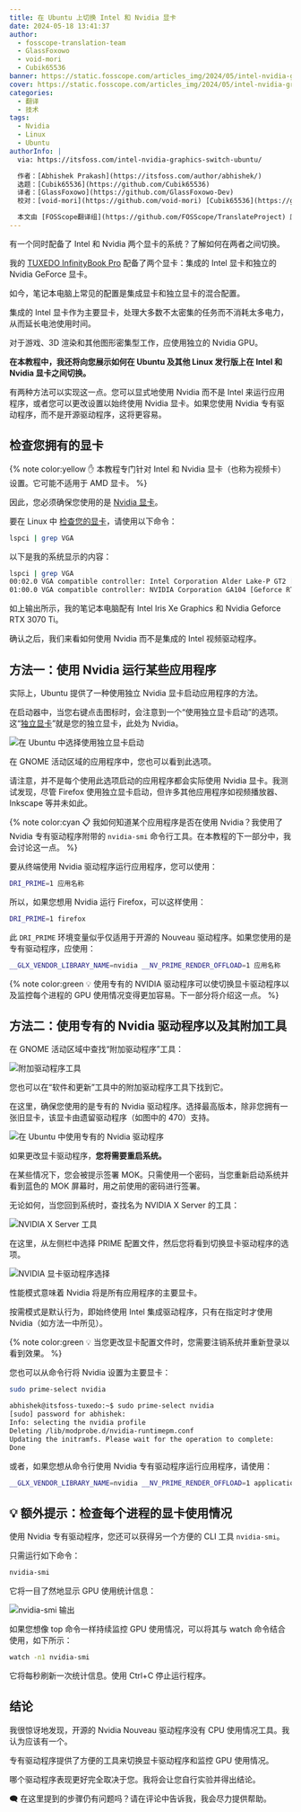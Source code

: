 ```yaml
---
title: 在 Ubuntu 上切换 Intel 和 Nvidia 显卡
date: 2024-05-18 13:41:37
author:
  - fosscope-translation-team
  - GlassFoxowo
  - void-mori
  - Cubik65536
banner: https://static.fosscope.com/articles_img/2024/05/intel-nvidia-graphics-switch-ubuntu/cover.png
cover: https://static.fosscope.com/articles_img/2024/05/intel-nvidia-graphics-switch-ubuntu/cover.png
categories:
  - 翻译
  - 技术
tags:
  - Nvidia
  - Linux
  - Ubuntu
authorInfo: |
  via: https://itsfoss.com/intel-nvidia-graphics-switch-ubuntu/

  作者：[Abhishek Prakash](https://itsfoss.com/author/abhishek/)
  选题：[Cubik65536](https://github.com/Cubik65536)
  译者：[GlassFoxowo](https://github.com/GlassFoxowo-Dev)
  校对：[void-mori](https://github.com/void-mori) [Cubik65536](https://github.com/Cubik65536)

  本文由 [FOSScope翻译组](https://github.com/FOSScope/TranslateProject) 原创编译，[开源观察](https://fosscope.com/) 荣誉推出
---
```



有一个同时配备了 Intel 和 Nvidia 两个显卡的系统？了解如何在两者之间切换。

<!-- more -->

我的 [TUXEDO InfinityBook Pro](https://news.itsfoss.com/tuxedo-infinitybook-pro-16-review/?ref=itsfoss.com) 配备了两个显卡：集成的 Intel 显卡和独立的 Nvidia GeForce 显卡。

如今，笔记本电脑上常见的配置是集成显卡和独立显卡的混合配置。

集成的 Intel 显卡作为主要显卡，处理大多数不太密集的任务而不消耗太多电力，从而延长电池使用时间。

对于游戏、3D 渲染和其他图形密集型工作，应使用独立的 Nvidia GPU。

**在本教程中，我还将向您展示如何在 Ubuntu 及其他 Linux 发行版上在 Intel 和 Nvidia 显卡之间切换。**

有两种方法可以实现这一点。您可以显式地使用 Nvidia 而不是 Intel 来运行应用程序，或者您可以更改设置以始终使用 Nvidia 显卡。如果您使用 Nvidia 专有驱动程序，而不是开源驱动程序，这将更容易。

## 检查您拥有的显卡

{% note color:yellow ✋ 本教程专门针对 Intel 和 Nvidia 显卡（也称为视频卡）设置。它可能不适用于 AMD 显卡。 %}

因此，您必须确保您使用的是 [Nvidia 显卡](https://developer.nvidia.com/?ref=itsfoss.com)。

要在 Linux 中 [检查您的显卡](https://itsfoss.com/check-graphics-card-linux/)，请使用以下命令：

```bash
lspci | grep VGA
```

以下是我的系统显示的内容：

```bash
lspci | grep VGA
00:02.0 VGA compatible controller: Intel Corporation Alder Lake-P GT2 [Iris Xe Graphics] (rev 0c)
01:00.0 VGA compatible controller: NVIDIA Corporation GA104 [Geforce RTX 3070 Ti Laptop GPU] (rev a1)
```

如上输出所示，我的笔记本电脑配有 Intel Iris Xe Graphics 和 Nvidia Geforce RTX 3070 Ti。

确认之后，我们来看如何使用 Nvidia 而不是集成的 Intel 视频驱动程序。

## 方法一：使用 Nvidia 运行某些应用程序

实际上，Ubuntu 提供了一种使用独立 Nvidia 显卡启动应用程序的方法。

在启动器中，当您右键点击图标时，会注意到一个“使用独立显卡启动”的选项。这“[独立显卡](https://www.intel.com/content/www/us/en/support/articles/000057824/graphics.html?ref=itsfoss.com)”就是您的独立显卡，此处为 Nvidia。

![在 Ubuntu 中选择使用独立显卡启动](https://static.fosscope.com/articles_img/2024/05/intel-nvidia-graphics-switch-ubuntu/launch-using-discrete-graphics-card.webp)

在 GNOME 活动区域的应用程序中，您也可以看到此选项。

请注意，并不是每个使用此选项启动的应用程序都会实际使用 Nvidia 显卡。我测试发现，尽管 Firefox 使用独立显卡启动，但许多其他应用程序如视频播放器、Inkscape 等并未如此。

{% note color:cyan 📋 我如何知道某个应用程序是否在使用 Nvidia？我使用了 Nvidia 专有驱动程序附带的 `nvidia-smi` 命令行工具。在本教程的下一部分中，我会讨论这一点。 %}

要从终端使用 Nvidia 驱动程序运行应用程序，您可以使用：

```bash
DRI_PRIME=1 应用名称
```

所以，如果您想用 Nvidia 运行 Firefox，可以这样使用：

```bash
DRI_PRIME=1 firefox
```

此 `DRI_PRIME` 环境变量似乎仅适用于开源的 Nouveau 驱动程序。如果您使用的是专有驱动程序，应使用：

```bash
__GLX_VENDOR_LIBRARY_NAME=nvidia __NV_PRIME_RENDER_OFFLOAD=1 应用名称
```

{% note color:green 💡 使用专有的 NVIDIA 驱动程序可以使切换显卡驱动程序以及监控每个进程的 GPU 使用情况变得更加容易。下一部分将介绍这一点。 %}

## 方法二：使用专有的 Nvidia 驱动程序以及其附加工具

在 GNOME 活动区域中查找“附加驱动程序”工具：

![附加驱动程序工具](https://static.fosscope.com/articles_img/2024/05/intel-nvidia-graphics-switch-ubuntu/ubuntu-additional-drivers-tool.png)

您也可以在“软件和更新”工具中的附加驱动程序工具下找到它。

在这里，确保您使用的是专有的 Nvidia 驱动程序。选择最高版本，除非您拥有一张旧显卡，该显卡由遗留驱动程序（如图中的 470）支持。

![在 Ubuntu 中使用专有的 Nvidia 驱动程序](https://static.fosscope.com/articles_img/2024/05/intel-nvidia-graphics-switch-ubuntu/using-nvidia-properitary-driver-ubuntu.webp)

如果更改显卡驱动程序，**您将需要重启系统。**

在某些情况下，您会被提示签署 MOK。只需使用一个密码，当您重新启动系统并看到蓝色的 MOK 屏幕时，用之前使用的密码进行签署。

无论如何，当您回到系统时，查找名为 NVIDIA X Server 的工具：

![NVIDIA X Server 工具](https://static.fosscope.com/articles_img/2024/05/intel-nvidia-graphics-switch-ubuntu/nvidia-x-server.png)

在这里，从左侧栏中选择 PRIME 配置文件，然后您将看到切换显卡驱动程序的选项。

![NVIDIA 显卡驱动程序选择](https://static.fosscope.com/articles_img/2024/05/intel-nvidia-graphics-switch-ubuntu/make-nvidia-default-graphics-ubuntu.png)

性能模式意味着 Nvidia 将是所有应用程序的主要显卡。

按需模式是默认行为，即始终使用 Intel 集成驱动程序，只有在指定时才使用 Nvidia（如方法一中所见）。

{% note color:green 💡 当您更改显卡配置文件时，您需要注销系统并重新登录以看到效果。 %}

您也可以从命令行将 Nvidia 设置为主要显卡：

```bash
sudo prime-select nvidia
```

```bash
abhishek@itsfoss-tuxedo:~$ sudo prime-select nvidia
[sudo] password for abhishek: 
Info: selecting the nvidia profile
Deleting /lib/modprobe.d/nvidia-runtimepm.conf
Updating the initramfs. Please wait for the operation to complete:
Done
```

或者，如果您想从命令行使用 Nvidia 专有驱动程序运行应用程序，请使用：

```bash
__GLX_VENDOR_LIBRARY_NAME=nvidia __NV_PRIME_RENDER_OFFLOAD=1 application_name
```

## 💡 额外提示：检查每个进程的显卡使用情况

使用 Nvidia 专有驱动程序，您还可以获得另一个方便的 CLI 工具 `nvidia-smi`。

只需运行如下命令：

```bash
nvidia-smi
```

它将一目了然地显示 GPU 使用统计信息：

![nvidia-smi 输出](https://static.fosscope.com/articles_img/2024/05/intel-nvidia-graphics-switch-ubuntu/nvidia-smi.png)

如果您想像 top 命令一样持续监控 GPU 使用情况，可以将其与 watch 命令结合使用，如下所示：

```bash
watch -n1 nvidia-smi
```

它将每秒刷新一次统计信息。使用 Ctrl+C 停止运行程序。

## 结论

我很惊讶地发现，开源的 Nvidia Nouveau 驱动程序没有 CPU 使用情况工具。我认为应该有一个。

专有驱动程序提供了方便的工具来切换显卡驱动程序和监控 GPU 使用情况。

哪个驱动程序表现更好完全取决于您。我将会让您自行实验并得出结论。

🗨️ 在这里提到的步骤仍有问题吗？请在评论中告诉我，我会尽力提供帮助。
